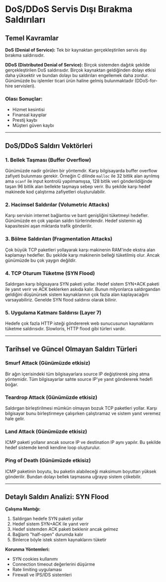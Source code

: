 # DoS/DDoS Servis Dışı Bırakma Saldırıları

## Temel Kavramlar

**DoS (Denial of Service):** Tek bir kaynaktan gerçekleştirilen servis dışı bırakma saldırısıdır.

**DDoS (Distributed Denial of Service):** Birçok sistemden dağıtık şekilde gerçekleştirilen DoS saldırısıdır. Birçok kaynaktan geldiğinden dolayı etkisi daha yüksektir ve bundan dolayı bu saldırıları engellemek daha zordur. Günümüzde bu işlemler ticari ürün haline gelmiş bulunmaktadır (DDoS-for-hire servisleri).

### Olası Sonuçlar:
- Hizmet kesintisi
- Finansal kayıplar
- Prestij kaybı
- Müşteri güven kaybı

---

## DoS/DDoS Saldırı Vektörleri

### 1. Bellek Taşması (Buffer Overflow)
Günümüzde nadir görülen bir yöntemdir. Karşı bilgisayarda buffer overflow zafiyeti bulunması gerekir. Örneğin C dilinde `malloc` ile 32 bitlik alan ayrılmış ama `scanf` ile input kontrolü yapılmamışsa, 128 bitlik veri gönderildiğinde taşan 96 bitlik alan bellekte taşmaya sebep verir. Bu şekilde karşı hedef makinede kod çalıştırma zafiyetleri oluşturulabilir.

### 2. Hacimsel Saldırılar (Volumetric Attacks)
Karşı servisin internet bağlantısı ve bant genişliğini tüketmeyi hedefler. Günümüzde en çok yapılan saldırı türlerindendir. Hedef sistemin ağ kapasitesini aşan miktarda trafik gönderilir.

### 3. Bölme Saldırıları (Fragmentation Attacks)
Çok büyük TCP paketleri yollayarak karşı makinenin RAM'inde ekstra alan kaplamayı hedefler. Bu şekilde karşı makinenin belleği tüketilmiş olur. Ancak günümüzde bu çok yaygın değildir.

### 4. TCP Oturum Tüketme (SYN Flood)
Saldırgan karşı bilgisayara SYN paketi yollar. Hedef sistem SYN+ACK paketi ile yanıt verir ve ACK beklerken askıda kalır. Bunun milyonlarca saldırgandan geldiğini düşünürsek sistem kaynaklarının çok fazla alan kaplayacağını varsayabiliriz. Genelde SYN flood saldırısı olarak bilinir.

### 5. Uygulama Katmanı Saldırısı (Layer 7)
Hedefe çok fazla HTTP isteği göndererek web sunucusunun kaynaklarını tüketme saldırısıdır. Slowloris, HTTP flood gibi türleri vardır.

---

## Tarihsel ve Güncel Olmayan Saldırı Türleri

### Smurf Attack (Günümüzde etkisiz)
Bir ağın içerisindeki tüm bilgisayarlara source IP değiştirerek ping atma yöntemidir. Tüm bilgisayarlar sahte source IP'ye yanıt göndererek hedefi boğar.

### Teardrop Attack (Günümüzde etkisiz)
Saldırgan birleştirilmesi mümkün olmayan bozuk TCP paketleri yollar. Karşı bilgisayar bunu birleştirmeye çalışırken çalıştıramaz ve sistem yanıt veremez hale gelir.

### Land Attack (Günümüzde etkisiz)
ICMP paketi yollanır ancak source IP ve destination IP aynı yapılır. Bu şekilde hedef sistemde kendi kendine loop oluşturulur.

### Ping of Death (Günümüzde etkisiz)
ICMP paketinin boyutu, bu paketin alabileceği maksimum boyuttan yüksek gönderilir. Bundan dolayı bellek taşmasına uğrayıp sistem çökebilir.

---

## Detaylı Saldırı Analizi: SYN Flood

**Çalışma Mantığı:**
1. Saldırgan hedefe SYN paketi yollar
2. Hedef sistem SYN+ACK ile yanıt verir
3. Hedef sistemden ACK paketi beklenir ancak gelmez
4. Bağlantı "half-open" durumda kalır
5. Binlerce böyle istek sistem kaynaklarını tüketir

**Korunma Yöntemleri:**
- SYN cookies kullanımı
- Connection timeout değerlerini düşürme
- Rate limiting uygulaması
- Firewall ve IPS/IDS sistemleri
